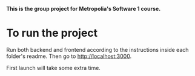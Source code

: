 **This is the group project for Metropolia's Software 1 course.**

# To run the project
Run both backend and frontend according to the instructions inside each folder's readme. Then go to [http://localhost:3000](http://localhost:3000). 

First launch will take some extra time.
